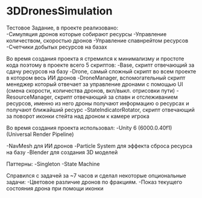 # 3DDronesSimulation

Тестовое Задание, в проекте реализовано: <br>
-Симуляция дронов которые собирают ресурсы
-Управление количеством, скоростью дронов
-Управление спавнрейтом ресурсов
-Счетчики добытых ресурсов на базах


Во время создания проекта я стремился к минимализму и простоте кода поэтому в проекте всего 5 скриптов:
-Base, скрипт отвечающий за сдачу ресурсов на базу
-Drone, самый сложный скрипт во всем проекте в котором весь ИИ дронов
-DroneManager, вспомогательный скрипт менеджер который отвечает за управление дронами с помощью UI (смена скорости, количества дронов, вкл/выкл. отрисовки пути)
-ResourceManager, скрипт отвечающий за спавн и отслеживанием ресурсов, именно из него дроны получают информацию о ресурсах и получают ближайший ресурс
-StateIndicatorRotator, скрипт отвечающий за поворот иконки стейта над дроном к камере игрока


Во время создания проекта использовал:
-Unity 6 (6000.0.40f1) (Universal Render Pipeline)

-NavMesh для ИИ дронов
-Particle System для эффекта сброса ресурса на базу
-Blender для создания 3D моделей

Паттерны:
-Singleton
-State Machine


Справился с задачей за ~7 часов и сделал некоторые опциональные задачи:
-Цветовое различие дронов по фракциям.
-Показ текущего состояния дрона при помощи иконки
